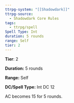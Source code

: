 ```yaml
---
ttrpg-system: "[[Shadowdark]]"
ttrpg-source:
  - Shadowdark Core Rules
tags:
  - ttrpg/spell
Spell Type: Int
duration: 5 rounds
range: Self
tier: 2
---
```

**Tier**: 2

**Duration:** 5 rounds

**Range:** Self

**DC/Spell Type:** Int DC 12

AC becomes 15 for 5 rounds.